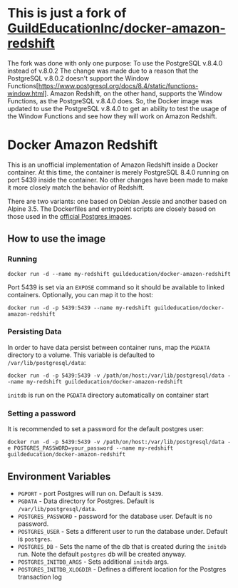 # This is just a fork of [GuildEducationInc/docker-amazon-redshift](https://github.com/GuildEducationInc/docker-amazon-redshift)

The fork was done with only one purpose:
To use the PostgreSQL v.8.4.0 instead of v.8.0.2
The change was made due to a reason that the PostgreSQL v.8.0.2 doesn't support the Window Functions[https://www.postgresql.org/docs/8.4/static/functions-window.html]. Amazon Redshift, on the other hand, supports the Window Functions, as the PostgreSQL v.8.4.0 does.
So, the Docker image was updated to use the PostgreSQL v.8.4.0 to get an ability to test the usage of the Window Functions and see how they will work on Amazon Redshift.

# Docker Amazon Redshift

This is an unofficial implementation of Amazon Redshift inside a Docker container. At this time, the container is merely PostgreSQL 8.4.0 running  on port 5439 inside the container. No other changes have been made to make it more closely match the behavior of Redshift.

There are two variants: one based on Debian Jessie and another based on Alpine 3.5. The Dockerfiles and entrypoint scripts are closely based on those used in the [official Postgres images](https://hub.docker.com/_/postgres/).

## How to use the image

### Running
`docker run -d --name my-redshift guildeducation/docker-amazon-redshift`

Port 5439 is set via an `EXPOSE` command so it should be available to linked containers. Optionally, you can map it to the host:

`docker run -d -p 5439:5439 --name my-redshift guildeducation/docker-amazon-redshift`

### Persisting Data

In order to have data persist between container runs, map the `PGDATA` directory to a volume. This variable is defaulted to `/var/lib/postgresql/data`:

`docker run -d -p 5439:5439 -v /path/on/host:/var/lib/postgresql/data --name my-redshift guildeducation/docker-amazon-redshift`

`initdb` is run on the `PGDATA` directory automatically on container start

### Setting a password

It is recommended to set a password for the default postgres user:

`docker run -d -p 5439:5439 -v /path/on/host:/var/lib/postgresql/data -e POSTGRES_PASSWORD=your_password --name my-redshift guildeducation/docker-amazon-redshift`

## Environment Variables

* `PGPORT` - port Postgres will run on. Default is `5439`.
* `PGDATA` - Data directory for Postgres. Default is `/var/lib/postgresql/data`.
* `POSTGRES_PASSWORD` - password for the database user. Default is no password.
* `POSTGRES_USER` - Sets a different user to run the database under. Default is `postgres`.
* `POSTGRES_DB` - Sets the name of the db that is created during the `initdb` run. Note the default `postgres` db will be created anyway.
* `POSTGRES_INITDB_ARGS` - Sets additional `initdb` args.
* `POSTGRES_INITDB_XLOGDIR` - Defines a different location for the Postgres transaction log

